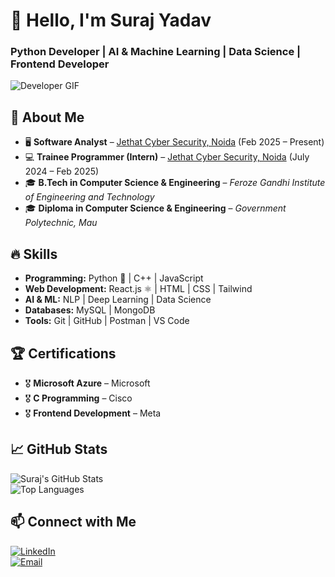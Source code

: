 # 👋 Hello, I'm Suraj Yadav  
### Python Developer | AI & Machine Learning | Data Science | Frontend Developer  

![Developer GIF](https://i.giphy.com/media/v1.Y2lkPTc5MGI3NjExM3VranlyMjkwMm5wdXo3bGF1c2hhNmU3djRkdHhvYnIyaHlnNTR0dCZlcD12MV9pbnRlcm5naWZfYnlfaWQmY3Q9Zw/qgQUggAC3Pfv687qPC/giphy.gif)  

## 🚀 About Me  
- 🖥️ **Software Analyst** – [Jethat Cyber Security, Noida](#) (Feb 2025 – Present)  
- 💻 **Trainee Programmer (Intern)** – [Jethat Cyber Security, Noida](#) (July 2024 – Feb 2025)  
- 🎓 **B.Tech in Computer Science & Engineering** – *Feroze Gandhi Institute of Engineering and Technology*  
- 🎓 **Diploma in Computer Science & Engineering** – *Government Polytechnic, Mau*  

## 🔥 Skills  
- **Programming:** Python 🐍 | C++ | JavaScript  
- **Web Development:** React.js ⚛️ | HTML | CSS | Tailwind  
- **AI & ML:** NLP | Deep Learning | Data Science  
- **Databases:** MySQL | MongoDB  
- **Tools:** Git | GitHub | Postman | VS Code  

## 🏆 Certifications  
- 🎖️ **Microsoft Azure** – Microsoft  
- 🎖️ **C Programming** – Cisco  
- 🎖️ **Frontend Development** – Meta  

## 📈 GitHub Stats  
![Suraj's GitHub Stats](https://github-readme-stats.vercel.app/api?username=ErSuraj097&show_icons=true&theme=tokyonight)  
![Top Languages](https://github-readme-stats.vercel.app/api/top-langs/?username=ErSuraj097&layout=compact&theme=tokyonight)  

## 📫 Connect with Me  
[![LinkedIn](https://img.shields.io/badge/LinkedIn-0077B5?style=for-the-badge&logo=linkedin&logoColor=white)](https://www.linkedin.com/in/suraj097/)  
[![Email](https://img.shields.io/badge/Email-D14836?style=for-the-badge&logo=gmail&logoColor=white)](mailto:ersuraj097@gmail.com)  
